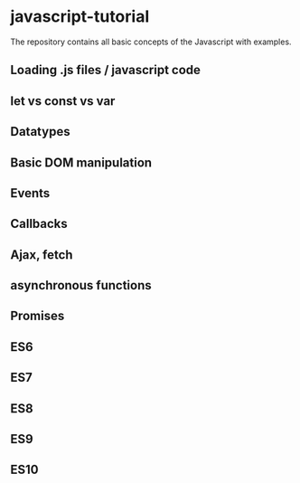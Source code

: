 # javascript-tutorial

The repository contains all basic concepts of the Javascript with examples.  

## Loading .js files / javascript code 
## let vs const vs var 
## Datatypes 
## Basic DOM manipulation 
## Events 
## Callbacks
## Ajax, fetch
## asynchronous functions 
## Promises
## ES6 
## ES7
## ES8
## ES9 
## ES10
